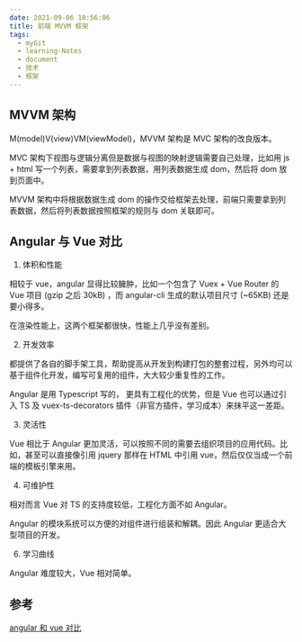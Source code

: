 ```yaml
---
date: 2021-09-06 10:56:06
title: 前端 MVVM 框架
tags:
  - myGit
  - learning-Notes
  - document
  - 技术
  - 框架
---
```


## MVVM 架构

M(model)V(view)VM(viewModel)，MVVM 架构是 MVC 架构的改良版本。

MVC 架构下视图与逻辑分离但是数据与视图的映射逻辑需要自己处理，比如用 js + html 写一个列表，需要拿到列表数据，用列表数据生成 dom，然后将 dom 放到页面中。

MVVM 架构中将根据数据生成 dom 的操作交给框架去处理，前端只需要拿到列表数据，然后将列表数据按照框架的规则与 dom 关联即可。

## Angular 与 Vue 对比

1. 体积和性能

相较于 vue，angular 显得比较臃肿，比如一个包含了 Vuex + Vue Router 的 Vue 项目 (gzip 之后 30kB) ，而 angular-cli 生成的默认项目尺寸 (~65KB) 还是要小得多。

在渲染性能上，这两个框架都很快，性能上几乎没有差别。

2. 开发效率

都提供了各自的脚手架工具，帮助提高从开发到构建打包的整套过程，另外均可以基于组件化开发，编写可复用的组件，大大较少重复性的工作。

Angular 是用 Typescript 写的， 更具有工程化的优势，但是 Vue 也可以通过引入 TS 及 vuex-ts-decorators 插件（非官方插件，学习成本）来抹平这一差距。

3. 灵活性

Vue 相比于 Angular 更加灵活，可以按照不同的需要去组织项目的应用代码。比如，甚至可以直接像引用 jquery 那样在 HTML 中引用 vue，然后仅仅当成一个前端的模板引擎来用。

4. 可维护性

相对而言 Vue 对 TS 的支持度较低，工程化方面不如 Angular。

Angular 的模块系统可以方便的对组件进行组装和解耦。因此 Angular 更适合大型项目的开发。

6. 学习曲线

Angular 难度较大，Vue 相对简单。

## 参考

[angular 和 vue 对比](https://blog.csdn.net/kwame211/article/details/107284086)
